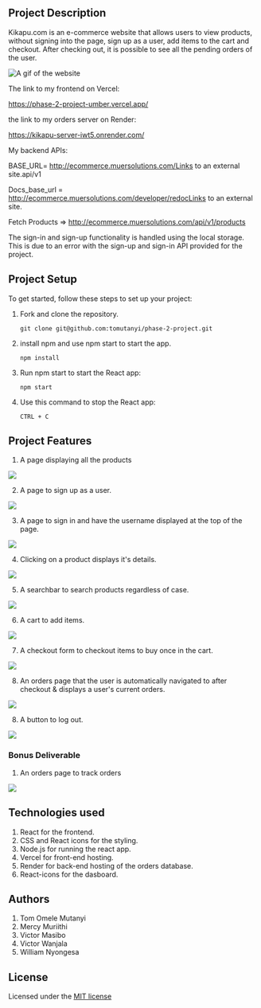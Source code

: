 ## Project Description

Kikapu.com is an e-commerce website that allows users to view products, without signing into the page,
sign up as a user, add items to the cart and checkout.
After checking out, it is possible to see all the pending orders of the user.

![A gif of the website](gifs/description.gif)

The link to my frontend on Vercel: 

https://phase-2-project-umber.vercel.app/

the link to my orders server on Render:

https://kikapu-server-iwt5.onrender.com/

My backend APIs:

BASE_URL= http://ecommerce.muersolutions.com/Links to an external site.api/v1

Docs_base_url = http://ecommerce.muersolutions.com/developer/redocLinks to an external site.

Fetch Products => http://ecommerce.muersolutions.com/api/v1/products

The sign-in and sign-up functionality is handled using the local storage.
This is due to an error with the sign-up and sign-in API provided for the project.

## Project Setup

To get started, follow these steps to set up your project:

1. Fork and clone the repository.

   `git clone git@github.com:tomutanyi/phase-2-project.git`

2. install npm and use npm start to start the app.

   `npm install`

3. Run npm start to start the React app:

   `npm start`

4. Use this command to stop the React app:

   `CTRL + C`


## Project Features

1. A page displaying all the products


![](gifs/description.gif)


2. A page to sign up as a user.


![](gifs/signup.gif)


3. A page to sign in and have the username displayed at the top of the page.


![](gifs/signin.gif)


4. Clicking on a product displays it's details.


![](gifs/1-1.gif)


5. A searchbar to search products regardless of case.


![](gifs/2-1.gif)


6. A cart to add items.


![](gifs/3-1.gif)


7. A checkout form to checkout items to buy once in the cart.


![](gifs/4-1.gif)


8. An orders page that the user is automatically navigated to
   after checkout & displays a user's current orders.


![](gifs/5-1.gif)


8. A button to log out.


![](gifs/6-1.gif)



### Bonus Deliverable

1. An orders page to track orders


![](gifs/7-1.gif)



## Technologies used

1. React for the frontend.
2. CSS and React icons for the styling.
3. Node.js for running the react app.
4. Vercel for front-end hosting.
5. Render for back-end hosting of the orders database.
6. React-icons for the dasboard.

## Authors

1. Tom Omele Mutanyi
2. Mercy Muriithi
3. Victor Masibo
4. Victor Wanjala
5. William Nyongesa

## License

Licensed under the [MIT license](LICENSE)
